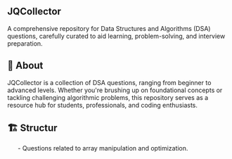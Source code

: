 ## JQCollector

A comprehensive repository for Data Structures and Algorithms (DSA) questions, carefully curated to aid learning, problem-solving, and interview preparation.


 ## 📌 About

JQCollector is a collection of DSA questions, ranging from beginner to advanced levels. Whether you're brushing up on foundational concepts or tackling challenging algorithmic problems, this repository serves as a resource hub for students, professionals, and coding enthusiasts.

 ## 🏗 Structur

 <ul> - Questions related to array manipulation and optimization.

